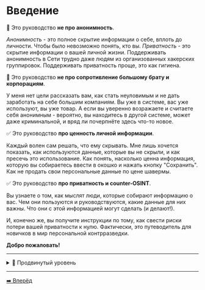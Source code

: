 # Введение

🚫 Это руководство **не про анонимность**. 

*Анонимность* - это полное скрытие информации о себе, вплоть до личности. Чтобы было невозможно понять, кто вы.
*Приватность* - это скрытие информации о вашей личной жизни. Поддерживать анонимность в Сети трудно даже
людям из организованных хакерских группировок. Поддерживать приватность проще, это как гигиена.

🚫 Это руководство **не про сопротивление большому брату и корпорациям**.

У меня нет цели рассказать вам, как стать неуловимым и не дать заработать на себе большим компаниям.
Вы уже в системе, вас уже используют, вы уже товар. А если вы уверенно возражаете и считаете себя анонимным - 
вероятно, вы находитесь в другой системе, может даже криминальной, и вряд ли почерпнёте здесь что-то новое.

✅ Это руководство **про ценность личной информации**.

Каждый волен сам решать, что ему скрывать. Мне лишь хочется показать, как используются данные,
которые вы не скрыли, и как пресечь это использование. Как понять, насколько ценна информация, которую вы собираетесь 
ввести в окошко и нажать кнопку "Сохранить". Как не продать свои персональные данные по цене шавермы.

✅ Это руководство **про приватность и counter-OSINT**.

Вы узнаете о том, как мыслят люди, которые собирают информацию о вас. Чем они пользуются и руководствуются, какие
данные для них важны. Что они с этой информацией могут сделать (и делают!).

И, конечно же, вы получите инструкции по тому, как свести риски потери вашей приватности к нулю. Фактически,
это путеводитель для новичков в мир персональной контрразведки.

**Добро пожаловать!**

---

<details>
  <summary>🥷 Продвинутый уровень</summary>
  </br>
  На страницах руководства вам также будут встречаться разделы "🥷 Продвинутый уровень".

  Они описывают защиту от более серьёзных угроз, но и требуют больших сил и затрат.

  Если вы посчитаете эти разделы более полезными для себя, то вам наверняка будет интересно великолепное руководство по анонимности в Сети
  ["The Hitchhiker’s Guide to Online Anonymity"](https://anonymousplanet.org/guide.html).

  Следовать ему довольно сложно (в реалиях России практически невозможно), но оно содержит много дополнительной информации, рекомендаций
  и ссылок, которые сознательно не включены в это руководство.

</details>

---

[➡️ Вперёд](./importance.md)
